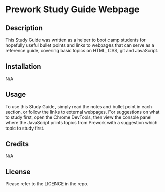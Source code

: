 # Prework Study Guide Webpage

## Description

This Study Guide was written as a helper to boot camp students for hopefully useful bullet points and links to webpages that can serve as a reference guide, covering basic topics on HTML, CSS, git and JavaScript.

## Installation

N/A

## Usage

To use this Study Guide, simply read the notes and bullet point in each section, or follow the links to external webpages. For suggestions on what to study first, open the Chrome DevTools, then view the console panel where the JavaScript prints topics from Prework with a suggestion which topic to study first.

## Credits

N/A

## License

Please refer to the LICENCE in the repo.